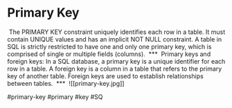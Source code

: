 # Primary Key

 The PRIMARY KEY constraint uniquely identifies each row in a table. It must contain UNIQUE values and has an implicit NOT NULL constraint. A table in SQL is strictly restricted to have one and only one primary key, which is comprised of single or multiple fields (columns).
 ***
 Primary keys and foreign keys: In a SQL database, a primary key is a unique identifier for each row in a table. A foreign key is a column in a table that refers to the primary key of another table. Foreign keys are used to establish relationships between tables.
 ***
 ![[primary-key.jpg]]

#primary-key  #primary #key #SQ